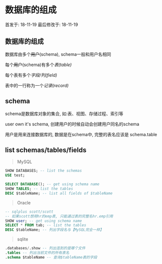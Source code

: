# 数据库的组成



首发于: 18-11-19 最后修改于: 18-11-19

## 数据库的组成

数据库由多个~~用户~~(schema), schema一般和用户名相同

每个~~用户~~(schema)有多个*表(table)*

每个表有多个*字段/列(field)*

表中的一行称为一个*记录(record)*

## schema

schema是数据库对象的集合, 如:表、视图、存储过程、索引等

user own it's schema, 创建用户的时候自动会创建用户同名的schema

用户是用来连接数据库的, 数据是在schema中, 完整的表名应该是 schema.table

## list schemas/tables/fields

> MySQL

```sql
SHOW DATABASES; -- list the schemas
USE test;

SELECT DATABASE(); -- get using schema name
SHOW TABLES; -- list the tables
DESC $tableName; -- list all fields of $tableName
```

> Oracle

```sql
-- sqlplus scott/scott
-- 如果scott想用hr的emp表, 只能通过表的完整名hr.emp引用
SHOW user; -- get using schema name
SELECT * FROM tab; -- list the tables
DESC $tableName; -- 列出字段名与【MySQL完全一样】
```

> sqlite

```sql
.databases/.show -- 列出连到的是哪个文件
.tables -- 列出当前文件的所有表名
.schema $tableName -- 查询$tableName表的字段
```
